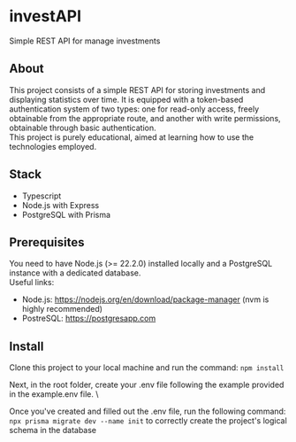 # investAPI

Simple REST API for manage investments

## About

This project consists of a simple REST API for storing investments and displaying statistics over time. It is equipped with a token-based authentication system of two types: one for read-only access, freely obtainable from the appropriate route, and another with write permissions, obtainable through basic authentication.\
This project is purely educational, aimed at learning how to use the technologies employed.

## Stack

- Typescript
- Node.js with Express
- PostgreSQL with Prisma

## Prerequisites

You need to have Node.js (>= 22.2.0) installed locally and a PostgreSQL instance with a dedicated database.\
Useful links:

- Node.js: https://nodejs.org/en/download/package-manager (nvm is highly recommended)
- PostreSQL: https://postgresapp.com

## Install

Clone this project to your local machine and run the command:
`npm install`

Next, in the root folder, create your .env file following the example provided in the example.env file.
\

Once you've created and filled out the .env file, run the following command:
`npx prisma migrate dev --name init`
to correctly create the project's logical schema in the database
